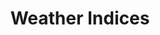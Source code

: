 ---
title: Weather Indices
tag: [guide, ios, indices, overview]
layout: guide-overview
description: Weather Indices includes car wash, clothing, cold, allergy, ultraviolet, fishing, etc. 
url: /en/docs/ios-sdk/indices/
ref: 0-sdk-ios-indices
---